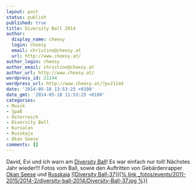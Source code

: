 ```yaml
---
layout: post
status: publish
published: true
title: Diversity Ball 2014
author:
  display_name: cheesy
  login: cheesy
  email: christine@cheesy.at
  url: http://www.cheesy.at/
author_login: cheesy
author_email: christine@cheesy.at
author_url: http://www.cheesy.at/
wordpress_id: 21144
wordpress_url: http://www.cheesy.at/?p=21144
date: '2014-05-18 13:53:25 +0100'
date_gmt: '2014-05-18 11:53:25 +0100'
categories:
- Musik
- Spaß
- Österreich
- Diversity Ball
- Kursalon
- Russkaja
- Okan Seese
comments: []
---
```

David, Evi und ich warn am [Diversity Ball](http://www.diversityball.at/)! Es war einfach nur toll! Nächstes Jahr wieder!!!
Fotos vom Ball, sowie den Auftritten von Gebärdenrapper [Okan Seese](http://okanseese.com/) und [Russkaja](http://www.russkaja.com/)
[![Diversity Ball-37]({% link _fotos/events/2011-2015/2014-2/diversity-ball-2014/Diversity-Ball-37.jpg %})](http://www.cheesy.at/fotos/events/diversity-ball-2014/ "Diversity Ball 2014")
